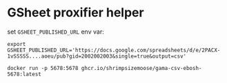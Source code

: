 # GSheet proxifier helper

set `GSHEET_PUBLISHED_URL` env var:

```
export GSHEET_PUBLISHED_URL='https://docs.google.com/spreadsheets/d/e/2PACX-1vSSSSS....aoeu/pub?gid=2002002003&single=true&output=csv'
```

```
docker run -p 5678:5678 ghcr.io/shrimpsizemoose/gama-csv-ebosh-5678:latest
```
